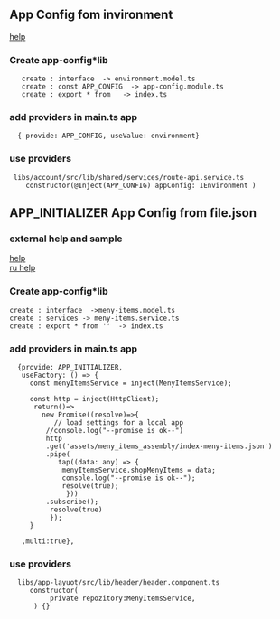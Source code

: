 ## App Config fom invironment

[help](https://stackoverflow.com/questions/52346969/how-to-use-app-environment-ts-in-libs-in-nrwl-nx-workspace)

### Create app-config\*lib

```
   create : interface  -> environment.model.ts
   create : const APP_CONFIG  -> app-config.module.ts
   create : export * from   -> index.ts
```

### add providers in main.ts app

```
  { provide: APP_CONFIG, useValue: environment}
```

### use providers

```
 libs/account/src/lib/shared/services/route-api.service.ts
    constructor(@Inject(APP_CONFIG) appConfig: IEnvironment )
 ```

## APP_INITIALIZER App Config from file.json

### external help and sample

[help](https://github.com/profanis/codeShotsWithProfanis/tree/44/environmental_variables_app_initializer) <br>
[ru help](https://blog.zverit.com/frontend/2017/06/17/app-initializer-bootstrap-service-method/?ysclid=lg0d0lnguq440310501) <br>

### Create app-config\*lib

```
create : interface  ->meny-items.model.ts
create : services -> meny-items.service.ts
create : export * from ''  -> index.ts
```

### add providers in main.ts app

```
  {provide: APP_INITIALIZER,
   useFactory: () => {
     const menyItemsService = inject(MenyItemsService);

     const http = inject(HttpClient);
      return()=>
        new Promise((resolve)=>{
           // load settings for a local app
         //console.log("--promise is ok--")
         http
         .get('assets/meny_items_assembly/index-meny-items.json')
         .pipe(
            tap((data: any) => {
             menyItemsService.shopMenyItems = data;
             console.log("--promise is ok--");
             resolve(true);
              }))
         .subscribe();
          resolve(true)
          });
     }

   ,multi:true},
```

### use providers
  ```
    libs/app-layuot/src/lib/header/header.component.ts
       constructor(
            private repozitory:MenyItemsService,
        ) {}
  ```
